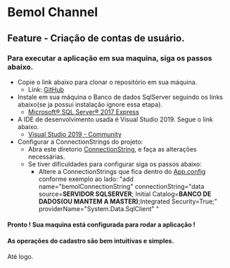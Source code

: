 # Bemol Channel
## Feature - Criação de contas de usuário.

### Para executar a aplicação em sua maquina, siga os passos abaixo.

* Copie o link abaixo para clonar o repositório em sua máquina. 
  * Link: [GitHub](https://github.com/LerronF/Bemol.Channel.git)
* Instale em sua máquina o Banco de dados SqlServer seguindo os links abaixo(se ja possui instalação ignore essa etapa).
  * [Microsoft® SQL Server® 2017 Express](https://www.microsoft.com/en-us/download/details.aspx?id=55994)
* A IDE de desenvolvimento usada é Visual Studio 2019. Segue o link abaixo.
  * [Visual Studio 2019 - Community](https://visualstudio.microsoft.com/pt-br/downloads/?rr=https%3A%2F%2Fwww.google.com.br%2F)
* Configurar a ConnectionStrings do projeto:
  * Abra este diretorio [ConnectionString](https://github.com/LerronF/Bemol.Channel/blob/main/Bemol.Channel/App.config), e faça as alterações necessárias.
  * Se tiver dificuldades para configurar siga os passos abaixo: 
    *  Altere a ConnectionStrings que fica dentro do [App.config](https://github.com/LerronF/WebApp-FPF/blob/main/src/DesafioFPF/DesafioFPF.WebApp/appsettings.json) conforme exemplo ao lado: "add name="bemolConnectionString" connectionString="data source=**SERVIDOR SQLSERVER**; Initial Catalog=**BANCO DE DADOS(OU MANTEM A MASTER)**;Integrated Security=True;" providerName="System.Data.SqlClient" "


#### Pronto ! Sua maquina está configurada para rodar a aplicação !

#### As operações do cadastro são bem intuitivas e simples.


Até logo.
